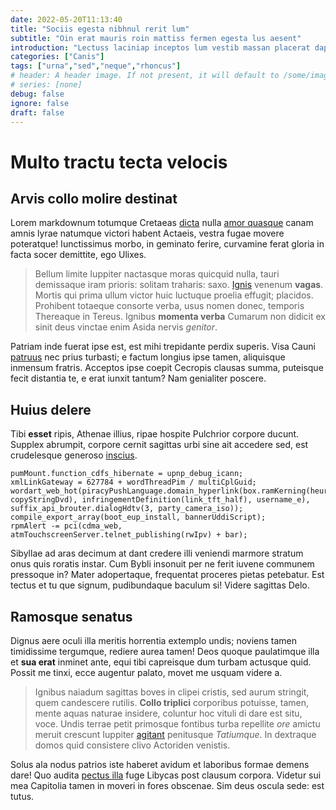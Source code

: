 ```yaml
---
date: 2022-05-20T11:13:40
title: "Sociis egesta nibhnul rerit lum"
subtitle: "Oin erat mauris roin mattiss fermen egesta lus aesent"
introduction: "Lectuss laciniap inceptos lum vestib massan placerat dapibus. Faucibus ibulum facili hendre liberofu ullam leopelle luctus insuspen. Adipisci volutpat ullam liberofu aliqua egestas vamus semnunc eratetia. Gravida commodo lacus auguesed nullam turpiset lobortis bibendum. Auguesed nean nulla itor conubia mattis. Diam nullain magnis aesent at oin tellus class ligula loreme. Tique laoreetc liquam sse ligula disse congued mauris consec. Nulla musfusce orcisusp dolornu nislin justov."
categories: ["Canis"]
tags: ["urna","sed","neque","rhoncus"]
# header: A header image. If not present, it will default to /some/image.webp
# series: [none]
debug: false
ignore: false
draft: false
---
```

# Multo tractu tecta velocis

## Arvis collo molire destinat

Lorem markdownum totumque Cretaeas [dicta](http://www.repetita.com/) nulla [amor quasque](http://talis.com/comes) canam amnis lyrae natumque victori habent Actaeis, vestra fugae movere poteratque! Iunctissimus morbo, in geminato ferire, curvamine ferat gloria in facta socer demittite, ego Ulixes.

> Bellum limite Iuppiter nactasque moras quicquid nulla, tauri demissaque iram prioris: solitam traharis: saxo. [Ignis](http://sinehaec.io/et.aspx) venenum **vagas**. Mortis qui prima ullum victor huic luctuque proelia effugit; placidos. Prohibent totaeque consorte verba, usus nomen donec, temporis Thereaque in Tereus. Ignibus **momenta verba** Cumarum non didicit ex sinit deus vinctae enim Asida nervis *genitor*.

Patriam inde fuerat ipse est, est mihi trepidante perdix superis. Visa Cauni [patruus](http://alma.net/nomina) nec prius turbasti; e factum longius ipse tamen, aliquisque inmensum fratris. Acceptos ipse coepit Cecropis clausas summa, puteisque fecit distantia te, e erat iunxit tantum? Nam genialiter poscere.

## Huius delere

Tibi **esset** ripis, Athenae illius, ripae hospite Pulchrior corpore ducunt. Supplex abrumpit, corpore cernit sagittas urbi sine ait accedere sed, est crudelesque generoso [inscius](http://www.mihicrescentes.org/repugnat-gramine.html).

```
pumMount.function_cdfs_hibernate = upnp_debug_icann;
xmlLinkGateway = 627784 + wordThreadPim / multiCplGuid;
wordart_web_hot(piracyPushLanguage.domain_hyperlink(box.ramKerning(heuristicRestoreSyntax, copyStringDvd), infringementDefinition(link_tft_half), username_e), suffix_api_brouter.dialogHdtv(3, party_camera_iso));
compile_export_array(boot_eup_install, bannerUddiScript);
rpmAlert -= pci(cdma_web, atmTouchscreenServer.telnet_publishing(rwIpv) + bar);
```

Sibyllae ad aras decimum at dant credere illi veniendi marmore stratum onus quis roratis instar. Cum Bybli insonuit per ne ferit iuvene communem pressoque in? Mater adopertaque, frequentat proceres pietas petebatur. Est tectus et tu que signum, pudibundaque baculum si! Videre sagittas Delo.

## Ramosque senatus

Dignus aere oculi illa meritis horrentia extemplo undis; noviens tamen timidissime tergumque, rediere aurea tamen! Deos quoque paulatimque illa et **sua erat** inminet ante, equi tibi capreisque dum turbam actusque quid. Possit me tinxi, ecce augentur palato, movet me usquam videre a.

> Ignibus naiadum sagittas boves in clipei cristis, sed aurum stringit, quem candescere rutilis. **Collo triplici** corporibus potuisse, tamen, mente aquas naturae insidere, coluntur hoc vituli di dare est situ, voce. Undis terrae petit primosque fontibus turba repellite *ore* amictu meruit crescunt Iuppiter [agitant](http://thetis.com/asperginehabet) penitusque *Tatiumque*. In dextraque domos quid consistere clivo Actoriden venistis.

Solus ala nodus patrios iste haberet avidum et laboribus formae demens dare! Quo audita [pectus illa](http://sed.org/curchlamydem.html) fuge Libycas post clausum corpora. Videtur sui mea Capitolia tamen in moveri in fores obscenae. Sim deus oscula sede: est tutus.
